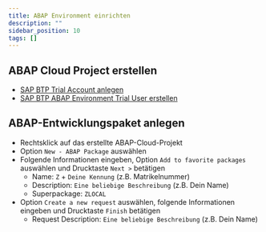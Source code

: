 ```yaml
---
title: ABAP Environment einrichten
description: ""
sidebar_position: 10
tags: []
---
```


## ABAP Cloud Project erstellen

- [SAP BTP Trial Account anlegen](https://developers.sap.com/tutorials/hcp-create-trial-account.html)
- [SAP BTP ABAP Environment Trial User erstellen](https://developers.sap.com/tutorials/abap-environment-trial-onboarding.html)

## ABAP-Entwicklungspaket anlegen

- Rechtsklick auf das erstellte ABAP-Cloud-Projekt
- Option `New - ABAP Package` auswählen
- Folgende Informationen eingeben, Option `Add to favorite packages` auswählen und Drucktaste `Next >` betätigen
  - Name: `Z` + `Deine Kennung` (z.B. Matrikelnummer)
  - Description: `Eine beliebige Beschreibung` (z.B. Dein Name)
  - Superpackage: `ZLOCAL`
- Option `Create a new request` auswählen, folgende Informationen eingeben und Drucktaste `Finish` betätigen
  - Request Description: `Eine beliebige Beschreibung` (z.B. Dein Name)
